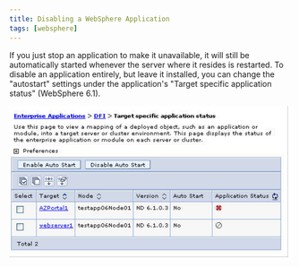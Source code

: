 ```yaml
---
title: Disabling a WebSphere Application
tags: [websphere]
---
```


If you just stop an application to make it unavailable, it will still be automatically started whenever the server where it resides is restarted. To disable an application entirely, but leave it installed, you can change the "autostart" settings under the application's "Target specific application status" (WebSphere 6.1).

[![image](/assets/was_disable.jpg)](/assets/was_disable.jpg)
